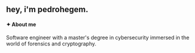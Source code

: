 ## hey, i'm pedrohegem.

#### ✦ About me
Software engineer with a master's degree in cybersecurity immersed in the world of forensics and cryptography.

